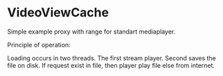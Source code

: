 VideoViewCache
==============

Simple example proxy with range for standart mediaplayer.

Principle of operation:

Loading occurs in two threads. The first stream player. Second saves the file on disk.
If request exist in file, then player play file else from internet.
